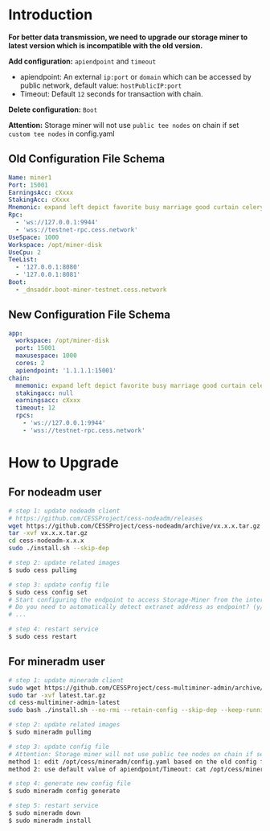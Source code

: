 # Introduction

**For better data transmission, we need to upgrade our storage miner to latest version which is incompatible with the old version.**

**Add configuration:** `apiendpoint` and `timeout`
- apiendpoint: An external `ip:port` or `domain` which can be accessed by public network, default value: `hostPublicIP:port`
- Timeout: Default `12` seconds for transaction with chain.

**Delete configuration:** `Boot`

**Attention:** Storage miner will not use `public tee nodes` on chain if set `custom tee nodes` in config.yaml

## Old Configuration File Schema

```yaml
Name: miner1
Port: 15001
EarningsAcc: cXxxx
StakingAcc: cXxxx
Mnemonic: expand left depict favorite busy marriage good curtain celery misery fly obscure
Rpc:
  - 'ws://127.0.0.1:9944'
  - 'wss://testnet-rpc.cess.network'
UseSpace: 1000
Workspace: /opt/miner-disk
UseCpu: 2
TeeList:
  - '127.0.0.1:8080'
  - '127.0.0.1:8081'
Boot:
  - _dnsaddr.boot-miner-testnet.cess.network
```

## New Configuration File Schema
```yaml
app:
  workspace: /opt/miner-disk
  port: 15001
  maxusespace: 1000
  cores: 2
  apiendpoint: '1.1.1.1:15001'
chain:
  mnemonic: expand left depict favorite busy marriage good curtain celery misery fly obscure
  stakingacc: null
  earningsacc: cXxxx
  timeout: 12
  rpcs:
    - 'ws://127.0.0.1:9944'
    - 'wss://testnet-rpc.cess.network'
```


# How to Upgrade
## For nodeadm user
```bash
# step 1: update nodeadm client
# https://github.com/CESSProject/cess-nodeadm/releases
wget https://github.com/CESSProject/cess-nodeadm/archive/vx.x.x.tar.gz
tar -xvf vx.x.x.tar.gz
cd cess-nodeadm-x.x.x
sudo ./install.sh --skip-dep

# step 2: update related images
$ sudo cess pullimg

# step 3: update config file
$ sudo cess config set
# Start configuring the endpoint to access Storage-Miner from the internet
# Do you need to automatically detect extranet address as endpoint? (y/n)  need_detect
# ...

# step 4: restart service
$ sudo cess restart
```

## For mineradm user

```bash
# step 1: update mineradm client
sudo wget https://github.com/CESSProject/cess-multiminer-admin/archive/latest.tar.gz -O /tmp/latest.tar.gz && cd /tmp
sudo tar -xvf latest.tar.gz
cd cess-multiminer-admin-latest
sudo bash ./install.sh --no-rmi --retain-config --skip-dep --keep-running

# step 2: update related images
$ sudo mineradm pullimg

# step 3: update config file
# Attention: Storage miner will not use public tee nodes on chain if set custom tee nodes in config.yaml
method 1: edit /opt/cess/mineradm/config.yaml based on the old config file: /opt/cess/mineradm/.old_config.yaml
method 2: use default value of apiendpoint/Timeout: cat /opt/cess/mineradm/.old_config.yaml > /opt/cess/mineradm/config.yaml

# step 4: generate new config file
$ sudo mineradm config generate

# step 5: restart service
$ sudo mineradm down
$ sudo mineradm install
```

